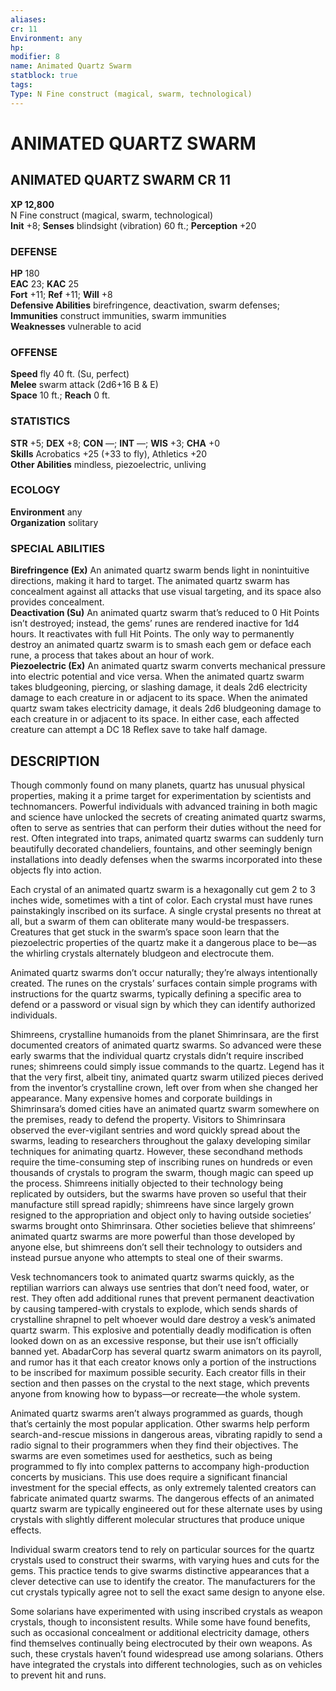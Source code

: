 ```yaml
---
aliases: 
cr: 11
Environment: any
hp: 
modifier: 8
name: Animated Quartz Swarm
statblock: true
tags: 
Type: N Fine construct (magical, swarm, technological)  
---
```

# ANIMATED QUARTZ SWARM

## ANIMATED QUARTZ SWARM CR 11
**XP 12,800**  
N Fine construct (magical, swarm, technological)  
**Init** +8; **Senses** blindsight (vibration) 60 ft.; **Perception** +20  

### DEFENSE

**HP** 180  
**EAC** 23; **KAC** 25  
**Fort** +11; **Ref** +11; **Will** +8  
**Defensive Abilities** birefringence, deactivation, swarm defenses; **Immunities** construct immunities, swarm immunities  
**Weaknesses** vulnerable to acid

### OFFENSE

**Speed** fly 40 ft. (Su, perfect)  
**Melee** swarm attack (2d6+16 B & E)  
**Space** 10 ft.; **Reach** 0 ft.

### STATISTICS

**STR** +5; **DEX** +8; **CON** —; **INT** —; **WIS** +3; **CHA** +0  
**Skills** Acrobatics +25 (+33 to fly), Athletics +20  
**Other Abilities** mindless, piezoelectric, unliving

### ECOLOGY

**Environment** any  
**Organization** solitary

### SPECIAL ABILITIES

**Birefringence (Ex)** An animated quartz swarm bends light in nonintuitive directions, making it hard to target. The animated quartz swarm has concealment against all attacks that use visual targeting, and its space also provides concealment.  
**Deactivation (Su)** An animated quartz swarm that’s reduced to 0 Hit Points isn’t destroyed; instead, the gems’ runes are rendered inactive for 1d4 hours. It reactivates with full Hit Points. The only way to permanently destroy an animated quartz swarm is to smash each gem or deface each rune, a process that takes about an hour of work.  
**Piezoelectric (Ex)** An animated quartz swarm converts mechanical pressure into electric potential and vice versa. When the animated quartz swarm takes bludgeoning, piercing, or slashing damage, it deals 2d6 electricity damage to each creature in or adjacent to its space. When the animated quartz swam takes electricity damage, it deals 2d6 bludgeoning damage to each creature in or adjacent to its space. In either case, each affected creature can attempt a DC 18 Reflex save to take half damage.

## DESCRIPTION

Though commonly found on many planets, quartz has unusual physical properties, making it a prime target for experimentation by scientists and technomancers. Powerful individuals with advanced training in both magic and science have unlocked the secrets of creating animated quartz swarms, often to serve as sentries that can perform their duties without the need for rest. Often integrated into traps, animated quartz swarms can suddenly turn beautifully decorated chandeliers, fountains, and other seemingly benign installations into deadly defenses when the swarms incorporated into these objects fly into action.

Each crystal of an animated quartz swarm is a hexagonally cut gem 2 to 3 inches wide, sometimes with a tint of color. Each crystal must have runes painstakingly inscribed on its surface. A single crystal presents no threat at all, but a swarm of them can obliterate many would-be trespassers. Creatures that get stuck in the swarm’s space soon learn that the piezoelectric properties of the quartz make it a dangerous place to be—as the whirling crystals alternately bludgeon and electrocute them.

Animated quartz swarms don’t occur naturally; they’re always intentionally created. The runes on the crystals’ surfaces contain simple programs with instructions for the quartz swarms, typically defining a specific area to defend or a password or visual sign by which they can identify authorized individuals.

Shimreens, crystalline humanoids from the planet Shimrinsara, are the first documented creators of animated quartz swarms. So advanced were these early swarms that the individual quartz crystals didn’t require inscribed runes; shimreens could simply issue commands to the quartz. Legend has it that the very first, albeit tiny, animated quartz swarm utilized pieces derived from the inventor’s crystalline crown, left over from when she changed her appearance. Many expensive homes and corporate buildings in Shimrinsara’s domed cities have an animated quartz swarm somewhere on the premises, ready to defend the property. Visitors to Shimrinsara observed the ever-vigilant sentries and word quickly spread about the swarms, leading to researchers throughout the galaxy developing similar techniques for animating quartz. However, these secondhand methods require the time-consuming step of inscribing runes on hundreds or even thousands of crystals to program the swarm, though magic can speed up the process. Shimreens initially objected to their technology being replicated by outsiders, but the swarms have proven so useful that their manufacture still spread rapidly; shimreens have since largely grown resigned to the appropriation and object only to having outside societies’ swarms brought onto Shimrinsara. Other societies believe that shimreens’ animated quartz swarms are more powerful than those developed by anyone else, but shimreens don’t sell their technology to outsiders and instead pursue anyone who attempts to steal one of their swarms.

Vesk technomancers took to animated quartz swarms quickly, as the reptilian warriors can always use sentries that don’t need food, water, or rest. They often add additional runes that prevent permanent deactivation by causing tampered-with crystals to explode, which sends shards of crystalline shrapnel to pelt whoever would dare destroy a vesk’s animated quartz swarm. This explosive and potentially deadly modification is often looked down on as an excessive response, but their use isn’t officially banned yet. AbadarCorp has several quartz swarm animators on its payroll, and rumor has it that each creator knows only a portion of the instructions to be inscribed for maximum possible security. Each creator fills in their section and then passes on the crystal to the next stage, which prevents anyone from knowing how to bypass—or recreate—the whole system.

Animated quartz swarms aren’t always programmed as guards, though that’s certainly the most popular application. Other swarms help perform search-and-rescue missions in dangerous areas, vibrating rapidly to send a radio signal to their programmers when they find their objectives. The swarms are even sometimes used for aesthetics, such as being programmed to fly into complex patterns to accompany high-production concerts by musicians. This use does require a significant financial investment for the special effects, as only extremely talented creators can fabricate animated quartz swarms. The dangerous effects of an animated quartz swarm are typically engineered out for these alternate uses by using crystals with slightly different molecular structures that produce unique effects.

Individual swarm creators tend to rely on particular sources for the quartz crystals used to construct their swarms, with varying hues and cuts for the gems. This practice tends to give swarms distinctive appearances that a clever detective can use to identify the creator. The manufacturers for the cut crystals typically agree not to sell the exact same design to anyone else.

Some solarians have experimented with using inscribed crystals as weapon crystals, though to inconsistent results. While some have found benefits, such as occasional concealment or additional electricity damage, others find themselves continually being electrocuted by their own weapons. As such, these crystals haven’t found widespread use among solarians. Others have integrated the crystals into different technologies, such as on vehicles to prevent hit and runs.
